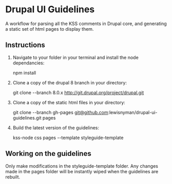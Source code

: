 # Drupal UI Guidelines

A workflow for parsing all the KSS comments in Drupal core, and generating a
static set of html pages to display them.

## Instructions

1. Navigate to your folder in your terminal and install the node dependancies:

    npm install

2. Clone a copy of the drupal 8 branch in your directory:

    git clone --branch 8.0.x http://git.drupal.org/project/drupal.git

3. Clone a copy of the static html files in your directory:

    git clone --branch gh-pages git@github.com:lewisnyman/drupal-ui-guidelines.git pages

4. Build the latest version of the guidelines:

    kss-node css pages --template styleguide-template

## Working on the guidelines

Only make modifications in the styleguide-template folder. Any changes made in the pages folder will be instantly wiped when the guidelines are rebuilt.

